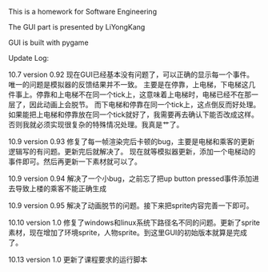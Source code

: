 This is a homework for Software Engineering

The GUI part is presented by LiYongKang

GUI is built with pygame

Update Log:

10.7 version 0.92
现在GUI已经基本没有问题了，可以正确的显示每一个事件。唯一的问题是模拟器的反馈结果并不一致。
主要是在停靠，上电梯，下电梯这几件事上。停靠和上电梯不在同一个tick上，这意味着上电梯时，电梯已经不在那一层了，因此动画上会脱节。
而下电梯和停靠在同一个tick上，这点倒反而好处理。
如果能把上电梯和停靠放在同一个tick就好了，我需要再去确认下能否改成这样。否则我就必须实现很复杂的特殊情况处理。我真是艹了。

10.9 version 0.93
修复了每一帧渲染完后卡顿的bug，主要是电梯和乘客的更新逻辑写的有问题。更新完后就解决了。
现在就等模拟器更新，添加一个电梯动的事件即可。然后再更新一下素材就可以了。

10.9 version 0.94
解决了一个小bug，之前忘了把up button pressed事件添加进去导致上楼的乘客不能正确生成

10.9 version 0.95
解决了动画脱节的问题。接下来把sprite内容完善一下即可。

10.10 version 1.0
修复了windows和linux系统下路径名不同的问题。更新了sprite素材，现在增加了环境sprite，人物sprite。到这里GUI的初始版本就算是完成了。

10.13 version 1.0
更新了课程要求的运行脚本
